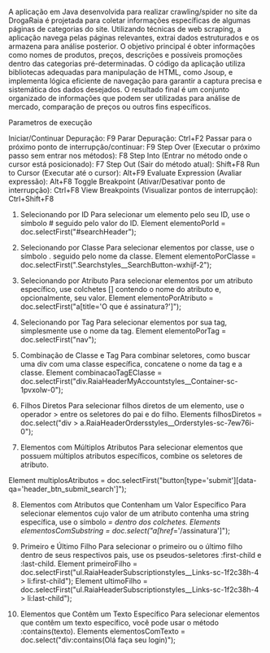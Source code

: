 A aplicação em Java desenvolvida para realizar crawling/spider no site da DrogaRaia é projetada para coletar informações específicas de algumas páginas de categorias do site. Utilizando técnicas de web scraping, a aplicação navega pelas páginas relevantes, extrai dados estruturados e os armazena para análise posterior. O objetivo principal é obter informações como nomes de produtos, preços, descrições e possíveis promoções dentro das categorias pré-determinadas. O código da aplicação utiliza bibliotecas adequadas para manipulação de HTML, como Jsoup, e implementa lógica eficiente de navegação para garantir a captura precisa e sistemática dos dados desejados. O resultado final é um conjunto organizado de informações que podem ser utilizadas para análise de mercado, comparação de preços ou outros fins específicos.


Parametros de execução


Iniciar/Continuar Depuração: F9
Parar Depuração: Ctrl+F2
Passar para o próximo ponto de interrupção/continuar: F9
Step Over (Executar o próximo passo sem entrar nos métodos): F8
Step Into (Entrar no método onde o cursor está posicionado): F7
Step Out (Sair do método atual): Shift+F8
Run to Cursor (Executar até o cursor): Alt+F9
Evaluate Expression (Avaliar expressão): Alt+F8
Toggle Breakpoint (Ativar/Desativar ponto de interrupção): Ctrl+F8
View Breakpoints (Visualizar pontos de interrupção): Ctrl+Shift+F8


1. Selecionando por ID
Para selecionar um elemento pelo seu ID, use o símbolo # seguido pelo valor do ID.
Element elementoPorId = doc.selectFirst("#searchHeader");

2. Selecionando por Classe
Para selecionar elementos por classe, use o símbolo . seguido pelo nome da classe.
Element elementoPorClasse = doc.selectFirst(".Searchstyles__SearchButton-wxhijf-2");

3. Selecionando por Atributo
Para selecionar elementos por um atributo específico, use colchetes [] contendo o nome do atributo e, opcionalmente, seu valor.
Element elementoPorAtributo = doc.selectFirst("a[title='O que é assinatura?']");

4. Selecionando por Tag
Para selecionar elementos por sua tag, simplesmente use o nome da tag.
Element elementoPorTag = doc.selectFirst("nav");

5. Combinação de Classe e Tag
Para combinar seletores, como buscar uma div com uma classe específica, concatene o nome da tag e a classe.
Element combinacaoTagEClasse = doc.selectFirst("div.RaiaHeaderMyAccountstyles__Container-sc-1pvxolw-0");

6. Filhos Diretos
Para selecionar filhos diretos de um elemento, use o operador > entre os seletores do pai e do filho.
Elements filhosDiretos = doc.select("div > a.RaiaHeaderOrdersstyles__Orderstyles-sc-7ew76i-0");

7. Elementos com Múltiplos Atributos
Para selecionar elementos que possuem múltiplos atributos específicos, combine os seletores de atributo.

Element multiplosAtributos = doc.selectFirst("button[type='submit'][data-qa='header_btn_submit_search']");

8. Elementos com Atributos que Contenham um Valor Específico
Para selecionar elementos cujo valor de um atributo contenha uma string específica, use o símbolo *= dentro dos colchetes.
Elements elementosComSubstring = doc.select("a[href*='/assinatura']");

9. Primeiro e Último Filho
Para selecionar o primeiro ou o último filho dentro de seus respectivos pais, use os pseudos-seletores :first-child e :last-child.
Element primeiroFilho = doc.selectFirst("ul.RaiaHeaderSubscriptionstyles__Links-sc-1f2c38h-4 > li:first-child");
Element ultimoFilho = doc.selectFirst("ul.RaiaHeaderSubscriptionstyles__Links-sc-1f2c38h-4 > li:last-child");

10. Elementos que Contêm um Texto Específico
Para selecionar elementos que contêm um texto específico, você pode usar o método :contains(texto).
Elements elementosComTexto = doc.select("div:contains(Olá faça seu login)");

